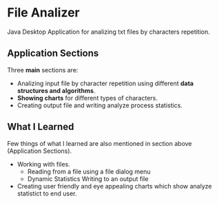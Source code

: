# File Analizer
Java Desktop Application for analizing txt files by characters repetition.

## Application Sections

Three **main** sections are:
  - Analizing input file by character repetition using different **data structures and algorithms**.
  - **Showing charts** for different types of characters.
  - Creating output file and writing analyze process statistics.
  
## What I Learned

Few things of what I learned are also mentioned in section above (Application Sections).

  * Working with files.
    - Reading from a file using a file dialog menu
    - Dynamic Statistics Writing to an output file
  * Creating user friendly and eye appealing charts which show analyze statistict to end user.
